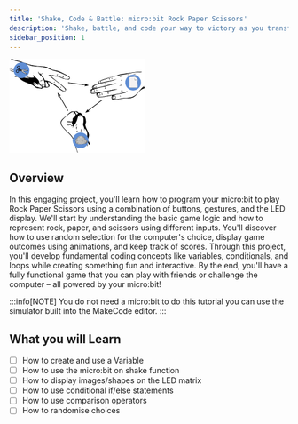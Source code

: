 ```yaml
---
title: 'Shake, Code & Battle: micro:bit Rock Paper Scissors'
description: 'Shake, battle, and code your way to victory as you transform your micro:bit into the ultimate Rock Paper Scissors champion that fits right in your pocket!'
sidebar_position: 1
---
```


![Rock Paper Scissors cover](./img/RockPaperScissors.png)

## Overview

In this engaging project, you'll learn how to program your micro:bit to play Rock Paper Scissors using a combination of buttons, gestures, and the LED display. We'll start by understanding the basic game logic and how to represent rock, paper, and scissors using different inputs. You'll discover how to use random selection for the computer's choice, display game outcomes using animations, and keep track of scores. Through this project, you'll develop fundamental coding concepts like variables, conditionals, and loops while creating something fun and interactive. By the end, you'll have a fully functional game that you can play with friends or challenge the computer – all powered by your micro:bit!

:::info[NOTE]
You do not need a micro:bit to do this tutorial you can use the simulator built into the MakeCode editor.
:::

## What you will Learn

- [ ] How to create and use a Variable
- [ ] How to use the micro:bit on shake function
- [ ] How to display images/shapes on the LED matrix
- [ ] How to use conditional if/else statements
- [ ] How to use comparison operators
- [ ] How to randomise choices
